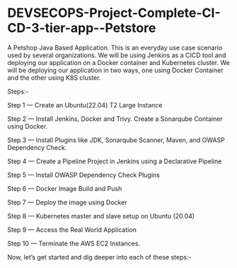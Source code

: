 # DEVSECOPS-Project-Complete-CI-CD-3-tier-app--Petstore
A Petshop Java Based Application. This is an everyday use case scenario used by several organizations. We will be using Jenkins as a CICD tool and deploying our application on a Docker container and Kubernetes cluster.
We will be deploying our application in two ways, one using Docker Container and the other using K8S cluster.

Steps:-

Step 1 — Create an Ubuntu(22.04) T2 Large Instance

Step 2 — Install Jenkins, Docker and Trivy. Create a Sonarqube Container using Docker.

Step 3 — Install Plugins like JDK, Sonarqube Scanner, Maven, and OWASP Dependency Check.

Step 4 — Create a Pipeline Project in Jenkins using a Declarative Pipeline

Step 5 — Install OWASP Dependency Check Plugins

Step 6 — Docker Image Build and Push

Step 7 — Deploy the image using Docker

Step 8 — Kubernetes master and slave setup on Ubuntu (20.04)

Step 9 — Access the Real World Application

Step 10 — Terminate the AWS EC2 Instances.

Now, let’s get started and dig deeper into each of these steps:-
